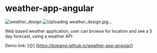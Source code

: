 # weather-app-angular

![weather_design](https://user-images.githubusercontent.com/98050006/223668129-57b04869-5daf-420a-ae4b-904f4af1325a.jpg)
![Uploading weather_design.jpg…]()

Web based weather application, user can browse for location and see a 5 day forecast, using a weather API

Demo link: [🌞] (https://bokanyi.github.io/weather-app-angular/)
